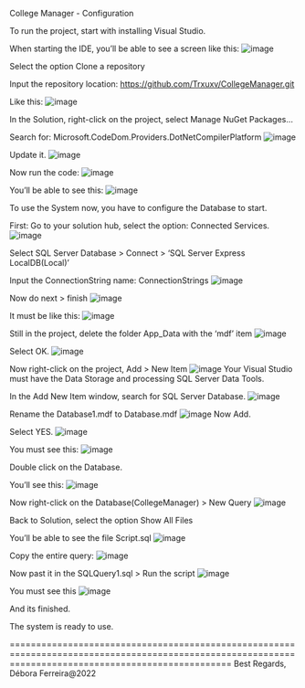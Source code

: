 College Manager - Configuration

To run the project,  start with installing Visual Studio.

When starting the IDE, you’ll be able to see a screen like this:
![image](https://user-images.githubusercontent.com/79454375/192875475-e1398975-26d3-44ed-9626-2a75ef75f90d.png)

Select the option Clone a repository

Input the repository location: https://github.com/Trxuxv/CollegeManager.git

Like this: 
![image](https://user-images.githubusercontent.com/79454375/192875626-fa831999-221d-44f5-8818-1382ad5150b2.png)


In the Solution, right-click on the project, select Manage NuGet Packages…


Search for: Microsoft.CodeDom.Providers.DotNetCompilerPlatform
![image](https://user-images.githubusercontent.com/79454375/192875673-cfcad80c-d874-4ded-ba36-83d22849738e.png)

Update it.
![image](https://user-images.githubusercontent.com/79454375/192875727-aa119cfb-fa5b-4de3-9a3e-d3bed857eeb7.png)

Now run the code: 
![image](https://user-images.githubusercontent.com/79454375/192875836-429d0d98-baa7-4f4f-91ad-80d32c7231b3.png)

You’ll be able to see this:
![image](https://user-images.githubusercontent.com/79454375/192875935-5f3df6f1-948b-4570-90eb-9dbb3f6204cd.png)

To use the System now, you have to configure the Database to start.

First:
 Go to your solution hub, select the option: Connected Services.
 ![image](https://user-images.githubusercontent.com/79454375/192876846-c70b28f0-bba3-4a2d-bdaf-1fd08d9e0ecb.png)


Select SQL Server Database > Connect > ‘SQL Server Express LocalDB(Local)’

Input the ConnectionString name: ConnectionStrings
![image](https://user-images.githubusercontent.com/79454375/192877427-3b1a8fbf-126c-4401-a065-e3f222344553.png)


Now do next > finish
![image](https://user-images.githubusercontent.com/79454375/192877475-2d0b4532-de19-47e4-af46-c84d75f8669f.png)

It must be like this:
![image](https://user-images.githubusercontent.com/79454375/192877513-9ea5e580-e397-4d47-8e17-6947b6ba3bc0.png)

Still in the project, delete the folder App_Data with the ‘mdf’ item
![image](https://user-images.githubusercontent.com/79454375/192877555-106939ab-bd49-4401-9673-f675f2027a80.png)


Select OK.
![image](https://user-images.githubusercontent.com/79454375/192877604-8e365388-2ba0-4a50-920e-6720d27ffc9a.png)


Now right-click on the project, Add > New Item
![image](https://user-images.githubusercontent.com/79454375/192877698-78b19deb-4b72-4c67-bbb1-e91c2d17cd79.png)
Your Visual Studio must have the Data Storage and processing SQL Server Data Tools.
 

In the Add New Item window, search for SQL Server Database.
![image](https://user-images.githubusercontent.com/79454375/192877727-30d074d4-27a8-4986-9bda-225351308f2d.png)

Rename the Database1.mdf to Database.mdf
![image](https://user-images.githubusercontent.com/79454375/192877766-2af5487b-fb51-43d4-92d4-13a804e4a3c4.png)
Now Add.


Select YES.
![image](https://user-images.githubusercontent.com/79454375/192877807-f84e17b4-5936-43c5-9109-83a9e04b97d0.png)


You must see this:
![image](https://user-images.githubusercontent.com/79454375/192877894-1ff62d93-b61d-4f38-afea-5ca04267e79a.png)

Double click on the Database.

You’ll see this:
![image](https://user-images.githubusercontent.com/79454375/192877946-c9161e26-ab5e-4b40-b964-188af4688104.png)

Now right-click on the Database(CollegeManager) > New Query
![image](https://user-images.githubusercontent.com/79454375/192877992-c0ef09ef-1168-427a-ad6e-0bd9b2bcf5fc.png)


Back to Solution, select the option Show All Files 

You’ll be able to see the file Script.sql
![image](https://user-images.githubusercontent.com/79454375/192878599-25ef5caf-e706-4e83-a4c5-bcb96743a935.png)


Copy the entire query:
![image](https://user-images.githubusercontent.com/79454375/192878801-98726d96-1c9e-4896-aef8-a422fd238ac5.png)

Now past it in the SQLQuery1.sql > Run the script ![image](https://user-images.githubusercontent.com/79454375/192878883-3d30060b-d160-4f3a-b631-99b7ee0e334d.png)

You must see this 
![image](https://user-images.githubusercontent.com/79454375/192879333-6ed09b0a-77e8-4110-8c80-904390fe6bd2.png)


And its finished. 

The system is ready to use.

======================================================================================================================================================
Best Regards,
Débora Ferreira@2022
